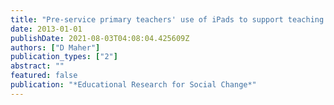 ```yaml
---
title: "Pre-service primary teachers' use of iPads to support teaching: Implications for teacher education"
date: 2013-01-01
publishDate: 2021-08-03T04:08:04.425609Z
authors: ["D Maher"]
publication_types: ["2"]
abstract: ""
featured: false
publication: "*Educational Research for Social Change*"
---
```


